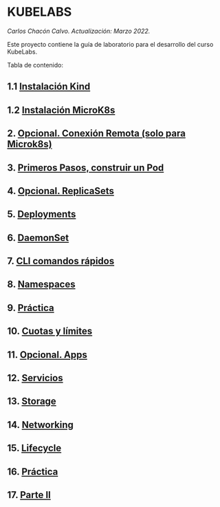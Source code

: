 # KUBELABS <!-- omit in toc -->
*Carlos Chacón Calvo. Actualización: Marzo 2022.*

Este proyecto contiene la guía de laboratorio para el desarrollo del curso KubeLabs. <!-- omit in TOC -->

Tabla de contenido:

## 1.1 [Instalación Kind](./01.Instalación%20Kind.md)
## 1.2 [Instalación MicroK8s](./01.Instalación%20MicroK8s.md)
## 2. [Opcional. Conexión Remota (solo para Microk8s)](./02.ConexionRemota%20(Opcional,%20solo%20para%20Microk8s).md)
## 3. [Primeros Pasos, construir un Pod](./03.PrimerosPasos.md)
## 4. [Opcional. ReplicaSets](./04.ReplicaSets.md)
## 5. [Deployments](./05.Deployments.md)
## 6. [DaemonSet](./06.DaemonSet.md)
## 7. [CLI comandos rápidos](./07.CLI.md)
## 8. [Namespaces](./08.Namespaces.md)
## 9. [Práctica](./09.Practica.md)
## 10. [Cuotas y límites](/10.Cuotas-Limites.md)
## 11. [Opcional. Apps](./11.Opcional.%20Apps.md)
## 12. [Servicios](/12.Servicios.md)
## 13. [Storage](/13.Storage.md)
## 14. [Networking](/14.Networking.md)
## 15. [Lifecycle](/15.Lifecycle.md)
## 16. [Práctica](/16.Practica2.md)
## 17. [Parte II](/17.ParteII.md)


